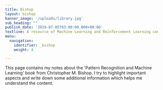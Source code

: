```yaml
---
title: Bishop
layout: bishop
banner_image: '/uploads/library.jpg'
sub_heading: ""
publish_date: '2019-07-05T03:00:00.000+00:00'
textline: A resource of Machine Learning and Reinforcement Learning content.
menu:
  navigation:
    identifier: _bishop
    weight: 4

---
```

This page contains my notes about the 'Pattern Recognition and Machine Learning'
book from Christopher M. Bishop. I try to highlight important aspects and write
down some additional information which helps me understand the content.
